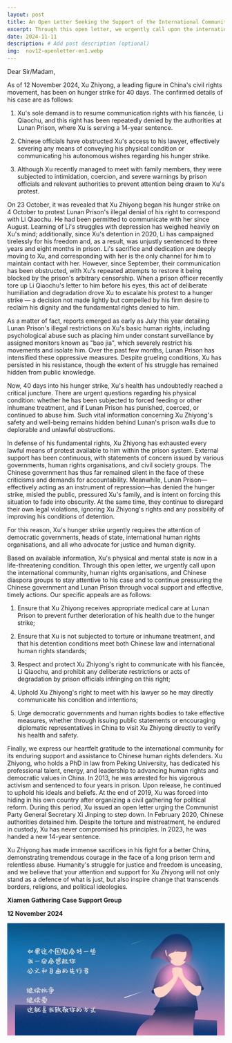 ```yaml
---
layout: post
title: An Open Letter Seeking the Support of the International Community, Human Rights Organisations, and Chinese Diaspora Groups Regarding the Hunger Strike of Xu Zhiyong
excerpt: Through this open letter, we urgently call upon the international community, human rights organisations, and Chinese diaspora groups to stay attentive to his case and to continue pressuring the Chinese government and Lunan Prison through vocal support and effective, timely actions. 
date: 2024-11-11  
description: # Add post description (optional)
img:  nov12-openletter-en1.webp
---
```


Dear Sir/Madam,

As of 12 November 2024, Xu Zhiyong, a leading figure in China's civil rights movement, has been on hunger strike for 40 days. The confirmed details of his case are as follows:

1. Xu's sole demand is to resume communication rights with his fiancée, Li Qiaochu, and this right has been repeatedly denied by the authorities at Lunan Prison, where Xu is serving a 14-year sentence.

2. Chinese officials have obstructed Xu's access to his lawyer, effectively severing any means of conveying his physical condition or communicating his autonomous wishes regarding his hunger strike. 

3. Although Xu recently managed to meet with family members, they were subjected to intimidation, coercion, and severe warnings by prison officials and relevant authorities to prevent attention being drawn to Xu's protest.

On 23 October, it was revealed that Xu Zhiyong began his hunger strike on 4 October to protest Lunan Prison's illegal denial of his right to correspond with Li Qiaochu. He had been permitted to communicate with her since August. Learning of Li's struggles with depression has weighed heavily on Xu's mind; additionally, since Xu's detention in 2020, Li has campaigned tirelessly for his freedom and, as a result, was unjustly sentenced to three years and eight months in prison. Li's sacrifice and dedication are deeply moving to Xu, and corresponding with her is the only channel for him to maintain contact with her. However, since September, their communication has been obstructed, with Xu's repeated attempts to restore it being blocked by the prison's arbitrary censorship. When a prison officer recently tore up Li Qiaochu's letter to him before his eyes, this act of deliberate humiliation and degradation drove Xu to escalate his protest to a hunger strike — a decision not made lightly but compelled by his firm desire to reclaim his dignity and the fundamental rights denied to him.

As a matter of fact, reports emerged as early as July this year detailing Lunan Prison's illegal restrictions on Xu's basic human rights, including psychological abuse such as placing him under constant surveillance by assigned monitors known as "bao jia", which severely restrict his movements and isolate him. Over the past few months, Lunan Prison has intensified these oppressive measures. Despite grueling conditions, Xu has persisted in his resistance, though the extent of his struggle has remained hidden from public knowledge.

Now, 40 days into his hunger strike, Xu's health has undoubtedly reached a critical juncture. There are urgent questions regarding his physical condition: whether he has been subjected to forced feeding or other inhumane treatment, and if Lunan Prison has punished, coerced, or continued to abuse him. Such vital information concerning Xu Zhiyong's safety and well-being remains hidden behind Lunan's prison walls due to deplorable and unlawful obstructions.

In defense of his fundamental rights, Xu Zhiyong has exhausted every lawful means of protest available to him within the prison system. External support has been continuous, with statements of concern issued by various governments, human rights organisations, and civil society groups. The Chinese government has thus far remained silent in the face of these criticisms and demands for accountability. Meanwhile, Lunan Prison—effectively acting as an instrument of repression—has denied the hunger strike, misled the public, pressured Xu's family, and is intent on forcing this situation to fade into obscurity. At the same time, they continue to disregard their own legal violations, ignoring Xu Zhiyong's rights and any possibility of improving his conditions of detention.

For this reason, Xu's hunger strike urgently requires the attention of democratic governments, heads of state, international human rights organisations, and all who advocate for justice and human dignity.

Based on available information, Xu's physical and mental state is now in a life-threatening condition. Through this open letter, we urgently call upon the international community, human rights organisations, and Chinese diaspora groups to stay attentive to his case and to continue pressuring the Chinese government and Lunan Prison through vocal support and effective, timely actions. Our specific appeals are as follows:

1. Ensure that Xu Zhiyong receives appropriate medical care at Lunan Prison to prevent further deterioration of his health due to the hunger strike;

2. Ensure that Xu is not subjected to torture or inhumane treatment, and that his detention conditions meet both Chinese law and international human rights standards;

3. Respect and protect Xu Zhiyong's right to communicate with his fiancée, Li Qiaochu, and prohibit any deliberate restrictions or acts of degradation by prison officials infringing on this right;

4. Uphold Xu Zhiyong's right to meet with his lawyer so he may directly communicate his condition and intentions;

5. Urge democratic governments and human rights bodies to take effective measures, whether through issuing public statements or encouraging diplomatic representatives in China to visit Xu Zhiyong directly to verify his health and safety.

Finally, we express our heartfelt gratitude to the international community for its enduring support and assistance to Chinese human rights defenders. Xu Zhiyong, who holds a PhD in law from Peking University, has dedicated his professional talent, energy, and leadership to advancing human rights and democratic values in China. In 2013, he was arrested for his vigorous activism and sentenced to four years in prison. Upon release, he continued to uphold his ideals and beliefs. At the end of 2019, Xu was forced into hiding in his own country after organizing a civil gathering for political reform. During this period, Xu issued an open letter urging the Communist Party General Secretary Xi Jinping to step down. In February 2020, Chinese authorities detained him. Despite the torture and mistreatment, he endured in custody, Xu has never compromised his principles. In 2023, he was handed a new 14-year sentence.

Xu Zhiyong has made immense sacrifices in his fight for a better China, demonstrating tremendous courage in the face of a long prison term and relentless abuse. Humanity's struggle for justice and freedom is unceasing, and we believe that your attention and support for Xu Zhiyong will not only stand as a defence of what is just, but also inspire change that transcends borders, religions, and political ideologies.


**Xiamen Gathering Case Support Group**

**12 November 2024**

![](/assets/img/nov12-openletter-en2.webp)

